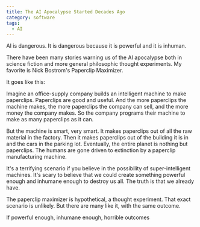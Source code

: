 ```yaml
---
title: The AI Apocalypse Started Decades Ago
category: software
tags:
  - AI
---
```


AI is dangerous.
It is dangerous
because
it is powerful
and it is inhuman.

There have
been many stories
warning us of
the AI apocalypse
both in science fiction
and more general
philosophic thought experiments.
My favorite is
Nick Bostrom's
Paperclip Maximizer.

It goes like this:

Imagine
an office-supply company
builds an intelligent machine
to make paperclips.
Paperclips are
good and useful.
And the more paperclips
the machine makes,
the more paperclips
the company can sell,
and the more money
the company makes.
So the company
programs their machine
to make as many paperclips
as it can.

But the machine
is smart,
very smart.
It makes paperclips
out of all
the raw material
in the factory.
Then it
makes paperclips
out of the building
it is in
and the cars
in the parking lot.
Eventually,
the entire planet
is nothing
but paperclips.
The humans are gone
driven to extinction
by a paperclip manufacturing machine.

It's
a terrifying scenario
if you believe
in the possibility
of super-intelligent machines.
It's scary to believe
that we could create
something
powerful enough
and inhumane enough
to destroy us all.
The truth is
that we already have.

The paperclip maximizer
is hypothetical,
a thought experiment.
That exact scenario
is unlikely.
But there are
many like it,
with the same outcome.

If powerful enough, inhumane enough, horrible outcomes


